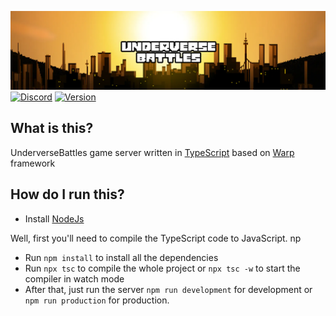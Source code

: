 ![Logo](header.png)
[![Discord](https://img.shields.io/discord/790467429792481280.svg?logo=discord&logoColor=white&logoWidth=20&labelColor=7289DA&label=Discord&color=17cf48)](https://discord.gg/2Nuas5NKj8)
[![Version](https://img.shields.io/badge/version-2.0.11-blue)](https://github.com/Tornado-Technology/underverse-battles-server/releases/tag/2.0.11)

## What is this?
UnderverseBattles game server written in [TypeScript](https://www.typescriptlang.org/) based on [Warp](https://github.com/evolutionleo/Warp) framework

## How do I run this?
- Install [NodeJs](https://nodejs.org/en/download/)

Well, first you'll need to compile the TypeScript code to JavaScript.
np
- Run `npm install` to install all the dependencies
- Run `npx tsc` to compile the whole project or `npx tsc -w` to start the compiler in watch mode
- After that, just run the server `npm run development` for development or `npm run production` for production.
